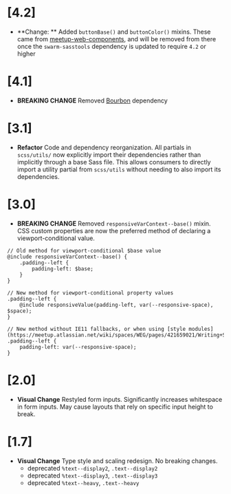 # [4.2]

- **Change: ** Added `buttonBase()` and `buttonColor()` mixins. These came from [meetup-web-components](https://github.com/meetup/meetup-web-components/), and will be removed from there once the `swarm-sasstools` dependency is updated to require `4.2` or higher

# [4.1]

- **BREAKING CHANGE** Removed [Bourbon](https://www.bourbon.io/) dependency

# [3.1]

- **Refactor** Code and dependency reorganization. All partials in
  `scss/utils/` now explicitly import their dependencies rather than implicitly
  through a base Sass file. This allows consumers to directly import a utility
  partial from `scss/utils` without needing to also import its dependencies.

# [3.0]

- **BREAKING CHANGE** Removed `responsiveVarContext--base()` mixin. CSS custom
  properties are now the preferred method of declaring a viewport-conditional value.

```
// Old method for viewport-conditional $base value
@include responsiveVarContext--base() {
	.padding--left {
		padding-left: $base;
	}
}

// New method for viewport-conditional property values
.padding--left {
    @include responsiveValue(padding-left, var(--responsive-space), $space);
}

// New method without IE11 fallbacks, or when using [style modules](https://meetup.atlassian.net/wiki/spaces/WEG/pages/421659021/Writing+Style+Modules)
.padding--left {
	padding-left: var(--responsive-space);
}
```

# [2.0]

- **Visual Change** Restyled form inputs. Significantly increases whitespace in 
  form inputs. May cause layouts that rely on specific input height to break.

# [1.7]

- **Visual Change** Type style and scaling redesign. No breaking changes.
	- deprecated `%text--display2`, `.text--display2`
	- deprecated `%text--display3`, `.text--display3`
	- deprecated `%text--heavy`, `.text--heavy`

